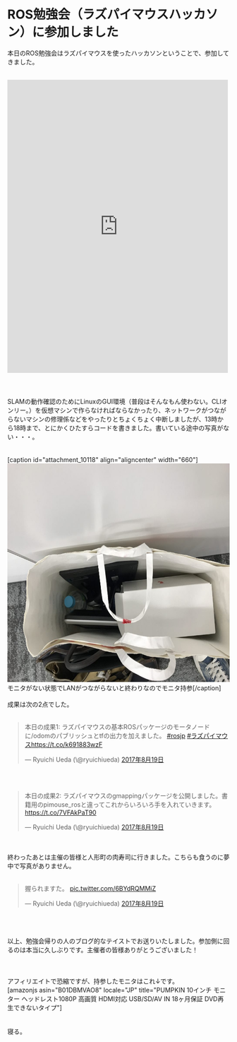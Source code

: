 # ROS勉強会（ラズパイマウスハッカソン）に参加しました
本日のROS勉強会はラズパイマウスを使ったハッカソンということで、参加してきました。<br />
<br />
<iframe src="https://www.facebook.com/plugins/post.php?href=https%3A%2F%2Fwww.facebook.com%2FRaspberryPiMouse%2Fposts%2F1638512519506163&width=500" width="500" height="664" style="border:none;overflow:hidden" scrolling="no" frameborder="0" allowTransparency="true"></iframe><br />
<br />
<br />
<br />
SLAMの動作確認のためにLinuxのGUI環境（普段はそんなもん使わない。CLIオンリー。）を仮想マシンで作らなければならなかったり、ネットワークがつながらないマシンの修理係などをやったりとちょくちょく中断しましたが、13時から18時まで、とにかくひたすらコードを書きました。書いている途中の写真がない・・・。<br />
<br />
<br />
[caption id="attachment_10118" align="aligncenter" width="660"]<a href="IMG_8215.jpg"><img src="IMG_8215-1024x768.jpg" alt="" width="660" height="495" class="size-large wp-image-10118" /></a> モニタがない状態でLANがつながらないと終わりなのでモニタ持参[/caption]<br />
<br />
成果は次の2点でした。<br />
<br />
<blockquote class="twitter-tweet" data-lang="ja"><p lang="ja" dir="ltr">本日の成果1: ラズパイマウスの基本ROSパッケージのモータノードに/odomのパブリッシュとtfの出力を加えました。 <a href="https://twitter.com/hashtag/rosjp?src=hash">#rosjp</a> <a href="https://twitter.com/hashtag/%E3%83%A9%E3%82%BA%E3%83%91%E3%82%A4%E3%83%9E%E3%82%A6%E3%82%B9?src=hash">#ラズパイマウス</a><a href="https://t.co/k691883wzF">https://t.co/k691883wzF</a></p>&mdash; Ryuichi Ueda (\@ryuichiueda) <a href="https://twitter.com/ryuichiueda/status/898879017746432001">2017年8月19日</a></blockquote> <script async src="//platform.twitter.com/widgets.js" charset="utf-8"></script><br />
<br />
<blockquote class="twitter-tweet" data-lang="ja"><p lang="ja" dir="ltr">本日の成果2: ラズパイマウスのgmappingパッケージを公開しました。書籍用のpimouse_rosと違ってこれからいろいろ手を入れていきます。<a href="https://t.co/7VFAkPaT90">https://t.co/7VFAkPaT90</a></p>&mdash; Ryuichi Ueda (\@ryuichiueda) <a href="https://twitter.com/ryuichiueda/status/898879500728975361">2017年8月19日</a></blockquote> <script async src="//platform.twitter.com/widgets.js" charset="utf-8"></script><br />
<br />
終わったあとは主催の皆様と人形町の肉寿司に行きました。こちらも食うのに夢中で写真がありません。<br />
<br />
<blockquote class="twitter-tweet" data-lang="ja"><p lang="ja" dir="ltr">握られますた。 <a href="https://t.co/6BYdRQMMiZ">pic.twitter.com/6BYdRQMMiZ</a></p>&mdash; Ryuichi Ueda (\@ryuichiueda) <a href="https://twitter.com/ryuichiueda/status/898881252551303168">2017年8月19日</a></blockquote> <script async src="//platform.twitter.com/widgets.js" charset="utf-8"></script><br />
<br />
<br />
以上、勉強会帰りの人のブログ的なテイストでお送りいたしました。参加側に回るのは本当に久しぶりです。主催者の皆様ありがとうございました！<br />
<br />
<br />
<br />
アフィリエイトで恐縮ですが、持参したモニタはこれ↓です。<br />
[amazonjs asin="B01DBMVAO8" locale="JP" title="PUMPKIN 10インチ モニター ヘッドレスト1080P 高画質 HDMI対応 USB/SD/AV IN 18ヶ月保証 DVD再生できないタイプ"]<br />
<br />
<br />
寝る。
